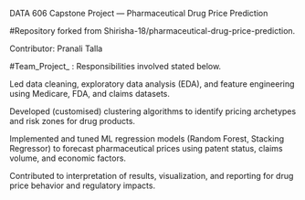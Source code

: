 DATA 606 Capstone Project — Pharmaceutical Drug Price Prediction

#Repository forked from Shirisha-18/pharmaceutical-drug-price-prediction.

Contributor: Pranali Talla

#Team_Project_ : Responsibilities involved stated below.

Led data cleaning, exploratory data analysis (EDA), and feature engineering using Medicare, FDA, and claims datasets.

Developed (customised) clustering algorithms to identify pricing archetypes and risk zones for drug products.

Implemented and tuned ML regression models (Random Forest, Stacking Regressor) to forecast pharmaceutical prices using patent status, claims volume, and economic factors.

Contributed to interpretation of results, visualization, and reporting for drug price behavior and regulatory impacts.
